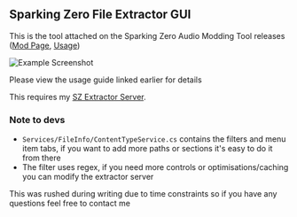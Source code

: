 ## Sparking Zero File Extractor GUI
This is the tool attached on the Sparking Zero Audio Modding Tool releases ([Mod Page](https://gamebanana.com/tools/18312), [Usage](https://docs.google.com/document/d/1hjCoHq5XxsIRARTcqUn12roO_SVsuiYhDwmwWXCrDQ0/edit?tab=t.5bdxkeqf18e5#heading=h.tyg11g670f9i))

![Example Screenshot](https://i.imgur.com/JLVT0Ei.png)

Please view the usage guide linked earlier for details

This requires my [SZ Extractor Server](https://github.com/LostImbecile/SZ_Extractor_Server/releases).

### Note to devs
- `Services/FileInfo/ContentTypeService.cs` contains the filters and menu item tabs, if you want to add more paths or sections it's easy to do it from there
- The filter uses regex, if you need more controls or optimisations/caching you can modify the extractor server

This was rushed during writing due to time constraints so if you have any questions feel free to contact me
